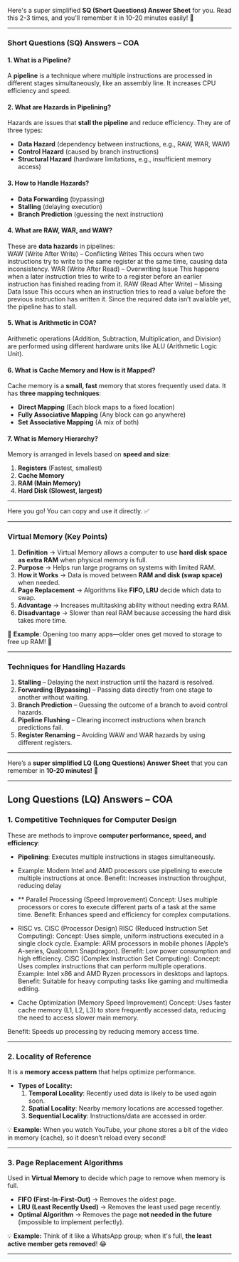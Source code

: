 Here's a super simplified **SQ (Short Questions) Answer Sheet** for you. Read this 2-3 times, and you'll remember it in 10-20 minutes easily! 🚀  

---

### **Short Questions (SQ) Answers – COA**  

#### **1. What is a Pipeline?**  
A **pipeline** is a technique where multiple instructions are processed in different stages simultaneously, like an assembly line. It increases CPU efficiency and speed.  

#### **2. What are Hazards in Pipelining?**  
Hazards are issues that **stall the pipeline** and reduce efficiency. They are of three types:  
- **Data Hazard** (dependency between instructions, e.g., RAW, WAR, WAW)  
- **Control Hazard** (caused by branch instructions)  
- **Structural Hazard** (hardware limitations, e.g., insufficient memory access)  

#### **3. How to Handle Hazards?**  
- **Data Forwarding** (bypassing)  
- **Stalling** (delaying execution)  
- **Branch Prediction** (guessing the next instruction)  

#### **4. What are RAW, WAR, and WAW?**  
These are **data hazards** in pipelines:  
WAW (Write After Write) – Conflicting Writes
This occurs when two instructions try to write to the same register at the same time, causing data inconsistency.
WAR (Write After Read) – Overwriting Issue
This happens when a later instruction tries to write to a register before an earlier instruction has finished reading from it.
RAW (Read After Write) – Missing Data Issue
This occurs when an instruction tries to read a value before the previous instruction has written it. Since the required data isn’t available yet, the pipeline has to stall. 

#### **5. What is Arithmetic in COA?**  
Arithmetic operations (Addition, Subtraction, Multiplication, and Division) are performed using different hardware units like ALU (Arithmetic Logic Unit).  

#### **6. What is Cache Memory and How is it Mapped?**  
Cache memory is a **small, fast** memory that stores frequently used data. It has **three mapping techniques**:  
- **Direct Mapping** (Each block maps to a fixed location)  
- **Fully Associative Mapping** (Any block can go anywhere)  
- **Set Associative Mapping** (A mix of both)  

#### **7. What is Memory Hierarchy?**  
Memory is arranged in levels based on **speed and size**:  
1. **Registers** (Fastest, smallest)  
2. **Cache Memory**  
3. **RAM (Main Memory)**  
4. **Hard Disk (Slowest, largest)**  

---
Here you go! You can copy and use it directly. ✅  

---

### **Virtual Memory (Key Points)**  

1. **Definition** → Virtual Memory allows a computer to use **hard disk space as extra RAM** when physical memory is full.  
2. **Purpose** → Helps run large programs on systems with limited RAM.  
3. **How it Works** → Data is moved between **RAM and disk (swap space)** when needed.  
4. **Page Replacement** → Algorithms like **FIFO, LRU** decide which data to swap.  
5. **Advantage** → Increases multitasking ability without needing extra RAM.  
6. **Disadvantage** → Slower than real RAM because accessing the hard disk takes more time.  

🔹 **Example**: Opening too many apps—older ones get moved to storage to free up RAM! 🚀  

---

### **Techniques for Handling Hazards**  
1. **Stalling** – Delaying the next instruction until the hazard is resolved.  
2. **Forwarding (Bypassing)** – Passing data directly from one stage to another without waiting.  
3. **Branch Prediction** – Guessing the outcome of a branch to avoid control hazards.  
4. **Pipeline Flushing** – Clearing incorrect instructions when branch predictions fail.  
5. **Register Renaming** – Avoiding WAW and WAR hazards by using different registers.  

---
Here’s a **super simplified LQ (Long Questions) Answer Sheet** that you can remember in **10-20 minutes!** 🚀  

---

## **Long Questions (LQ) Answers – COA**  

### **1. Competitive Techniques for Computer Design**  
These are methods to improve **computer performance, speed, and efficiency**:  

- **Pipelining**: Executes multiple instructions in stages simultaneously.
- Example: Modern Intel and AMD processors use pipelining to execute multiple instructions at once.
Benefit: Increases instruction throughput, reducing delay
 
- ** Parallel Processing (Speed Improvement)
Concept: Uses multiple processors or cores to execute different parts of a task at the same time.
Benefit: Enhances speed and efficiency for complex computations.
-  RISC vs. CISC (Processor Design)
RISC (Reduced Instruction Set Computing):
Concept: Uses simple, uniform instructions executed in a single clock cycle.
Example: ARM processors in mobile phones (Apple’s A-series, Qualcomm Snapdragon).
Benefit: Low power consumption and high efficiency.
CISC (Complex Instruction Set Computing):
Concept: Uses complex instructions that can perform multiple operations.
Example: Intel x86 and AMD Ryzen processors in desktops and laptops.
Benefit: Suitable for heavy computing tasks like gaming and multimedia editing.
-  Cache Optimization (Memory Speed Improvement)
Concept: Uses faster cache memory (L1, L2, L3) to store frequently accessed data, reducing the need to access slower main memory.

Benefit: Speeds up processing by reducing memory access time.

---

### **2. Locality of Reference**  
It is a **memory access pattern** that helps optimize performance.  
- **Types of Locality:**  
  1. **Temporal Locality**: Recently used data is likely to be used again soon.  
  2. **Spatial Locality**: Nearby memory locations are accessed together.  
  3. **Sequential Locality**: Instructions/data are accessed in order.  

💡 **Example:** When you watch YouTube, your phone stores a bit of the video in memory (cache), so it doesn’t reload every second!  

---

### **3. Page Replacement Algorithms**  
Used in **Virtual Memory** to decide which page to remove when memory is full.  
- **FIFO (First-In-First-Out)** → Removes the oldest page.  
- **LRU (Least Recently Used)** → Removes the least used page recently.  
- **Optimal Algorithm** → Removes the page **not needed in the future** (impossible to implement perfectly).  

💡 **Example:** Think of it like a WhatsApp group; when it's full, **the least active member gets removed**! 😂  

---



